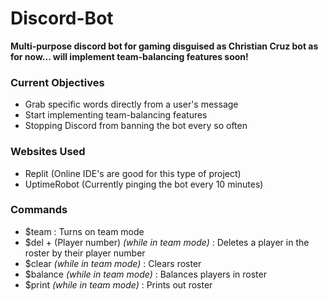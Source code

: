 # Discord-Bot
**Multi-purpose discord bot for gaming disguised as Christian Cruz bot as for now... will implement team-balancing features soon!**
### Current Objectives
* Grab specific words directly from a user's message
* Start implementing team-balancing features
* Stopping Discord from banning the bot every so often
### Websites Used
* Replit (Online IDE's are good for this type of project)
* UptimeRobot (Currently pinging the bot every 10 minutes)
### Commands
* $team : Turns on team mode
* $del + (Player number) *(while in team mode)* : Deletes a player in the roster by their player number
* $clear *(while in team mode)* : Clears roster
* $balance *(while in team mode)* : Balances players in roster
* $print *(while in team mode)* : Prints out roster